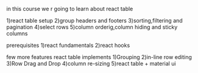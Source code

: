in this course we r going to learn about react table

1)react table setup
2)group headers and footers
3)sorting,filtering and pagination
4)select rows
5)column orderig,column hiding and sticky columns


prerequisites
1)react fundamentals
2)react hooks


few more features react table implements
1)Grouping
2)in-line row editing
3)Row Drag and Drop
4)column re-sizing
5)react table + material ui
